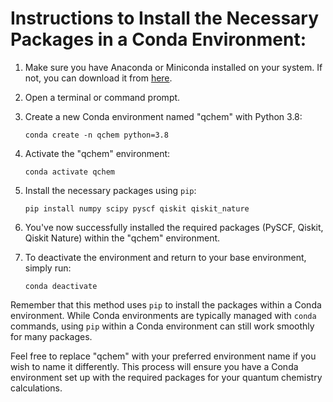 # Instructions to Install the Necessary Packages in a Conda Environment:

1. Make sure you have Anaconda or Miniconda installed on your system. If not, you can download it from [here](https://docs.conda.io/projects/conda/en/latest/user-guide/install/index.html).

2. Open a terminal or command prompt.

3. Create a new Conda environment named "qchem" with Python 3.8:

   ```
   conda create -n qchem python=3.8
   ```

4. Activate the "qchem" environment:

   ```
   conda activate qchem
   ```

5. Install the necessary packages using `pip`:

   ```
   pip install numpy scipy pyscf qiskit qiskit_nature
   ```

6. You've now successfully installed the required packages (PySCF, Qiskit, Qiskit Nature) within the "qchem" environment.

7. To deactivate the environment and return to your base environment, simply run:

   ```
   conda deactivate
   ```

Remember that this method uses `pip` to install the packages within a Conda environment. While Conda environments are typically managed with `conda` commands, using `pip` within a Conda environment can still work smoothly for many packages.

Feel free to replace "qchem" with your preferred environment name if you wish to name it differently. This process will ensure you have a Conda environment set up with the required packages for your quantum chemistry calculations.